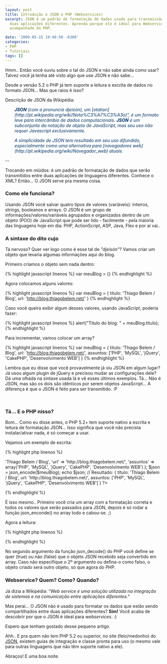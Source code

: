 ```yaml
---
layout: post
title: Introdução a JSON e PHP (Webservices)
excerpt: JSON é um padrão de formatação de dados usado para transmissão de dados entre
  duas aplicações diferentes. Aprenda porque ele é ideal para Webservices e como usá-lo
  acompanhado do PHP.

date: '2009-05-15 19:40:50 -0300'
categories:
- PHP
- Tutoriais
tags: []
---
```

Hmm.. Então você ouviu sobre o tal do JSON e não sabe ainda como usar? Talvez você já tenha até visto algo que use JSON e não sabe...

Desde a versão 5.2 o PHP já tem suporte a leitura e escrita de dados no formato JSON... Mas que raios é isso?

Descrição de JSON da Wikipédia:

<p style="padding-left: 30px;"><span style="color: #003366;"><em><strong>JSON</strong> (com a pronuncia </em><em>djeisón), um [otation](http://pt.wikipedia.org/wiki/Nota%C3%A7%C3%A3o)", é um formato leve para intercâmbio de dados computacionais. <strong>JSON</strong> é um subconjunto da notação de objeto de JavaScript, mas seu uso não requer Javascript exclusivamente.</em></span>

<p style="padding-left: 30px;"><span style="color: #008080;"><em><span style="color: #003366;">A simplicidade de JSON tem resultado em seu uso difundido, especialmente como uma alternativa para [navegadores web](http://pt.wikipedia.org/wiki/Navegador_web) atuais</span>.</em></span>

--

Trocando em miúdos: é um padrão de formatação de dados que serão transmitidos entre duas aplicações de linguagens diferentes. Conhece o XML? Então... O JSON serve pra mesma coisa.

<h3></h3>
<h3>Como ele funciona?</h3>
Usando JSON você salvar quatro tipos de valores (variáveis): inteiros, strings, booleanos e arrays. O JSON é um grupo de informações/valores/variáveis agrupados e organizados dentro de um objeto (POO) de JavaScript que pode ser lido - facilmente - pela maioria das linguagens hoje em dia: PHP, ActionScript, ASP, Java, Flex e por aí vai..

<h3>A sintaxe do dito cujo</h3>
Tá nervoso? Quer ver logo como é esse tal de <em>"djeisón"</em>? Vamos criar um objeto que levaria algumas informações aqui do blog.

Primeiro criamos o objeto sem nada dentro:


{% highlight javascript linenos %}
var meuBlog = {}
{% endhighlight %}

Agora colocamos alguns valores:


{% highlight javascript linenos %}
var meuBlog = {
titulo: 'Thiago Belem / Blog',
url: 'http://blog.thiagobelem.net/'
}
{% endhighlight %}

Caso você queira exibir algum desses valores, usando JavaScript, poderia fazer:


{% highlight javascript linenos %}
alert("Titulo do blog: " + meuBlog.titulo);
{% endhighlight %}

Para incrementar, vamos colocar um array?


{% highlight javascript linenos %}
var meuBlog = {
titulo: 'Thiago Belem / Blog',
url: 'http://blog.thiagobelem.net/',
assuntos: ['PHP', 'MySQL', 'jQuery', 'CakePHP', 'Desenvolvimento WEB']
}
{% endhighlight %}

Lembra que eu disse que você provavelmente já viu JSON em algum lugar? Já usou algum plugin de jQuery e precisou mudar as configurações dele? Dá uma olhada na sintaxe usada lá e vê esses últimos exemplos. Tá... Não é JSON, mas são os dois são idênticos por serem objetos JavaScript... A diferença é que o JSON é feito para ser transmitido. :P

<span style="color: #ffffff;">.</span>

<h3>Tá... E o PHP nisso?</h3>
Bom... Como eu disse antes, o PHP 5.2+ tem suporte nativo a escrita e leitura de formatação JSON... Isso significa que você não precista instalar/ativar nada, é só começar a usar.

Vejamos um exemplo de escrita:


{% highlight php linenos %}
<?php

$meuBlog = array(
'titulo' => 'Thiago Belem / Blog',
'url' => 'http://blog.thiagobelem.net/',
'assuntos' => array('PHP', 'MySQL', 'jQuery', 'CakePHP', 'Desenvolvimento WEB')
);

$json = json_encode($meuBlog);

echo $json;
// Resultado: { titulo: 'Thiago Belem / Blog', url: 'http://blog.thiagobelem.net/', assuntos: ['PHP', 'MySQL', 'jQuery', 'CakePHP', 'Desenvolvimento WEB'] }

?>
{% endhighlight %}

É isso mesmo.. Primeiro você cria um array com a formatação correta e todos os valores que serão passados para JSON, depois é só rodar a função json_enconde() no array todo e cabou-se. ;)

Agora a leitura:


{% highlight php linenos %}
<?php

// Recebe uma string no formato JSON
$usuario = "{ nome: 'Fulano da Silva', ativo: true, nascimento: '2009/05/12' }";

$meuUsuario = json_decode($usuario, true);

echo $meuUsuario['nome']; // Fulano da Silva
echo $meuUsuario['nascimento']; // 2009/05/12

?>
{% endhighlight %}

No segundo argumento da função json_decode() do PHP você define se quer (true) ou não (false) que o objeto JSON recebido seja convertido em array. Caso não especifique o 2º argumento ou defina-o como falso, o objeto criado será outro objeto, só que agora do PHP.

<h3>Webservice? Quem? Como? Quando?</h3>
Já dizia a Wikipédia: <em>"Web service é uma solução utilizada na integração de sistemas e na comunicação entre aplicações diferentes."</em>

Mas perai... O JSON não é usado para formatar os dados que estão sendo compartilhados entre duas aplicações diferentes? <strong>Sim!</strong> Você acaba de descobrir por que o JSON é ideal para <em>webservices</em>. :)

Espero que tenham gostado desse pequeno artigo.

Ahh.. E pra quem não tem PHP 5.2 ou superior, no site (feio/medonho) do [JSON](http://www.json.org/), existem guias de integração e classe pronta para uso (o mesmo vale para outras linguagens que não têm suporte nativo a ele).

Abraços! E uma boa noite.

